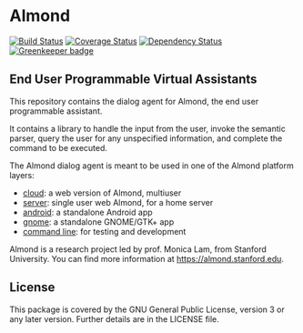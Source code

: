 # Almond

[![Build Status](https://travis-ci.org/Stanford-Mobisocial-IoT-Lab/almond-dialog-agent.svg?branch=master)](https://travis-ci.org/Stanford-Mobisocial-IoT-Lab/almond-dialog-agent) [![Coverage Status](https://coveralls.io/repos/github/Stanford-Mobisocial-IoT-Lab/almond-dialog-agent/badge.svg?branch=master)](https://coveralls.io/github/Stanford-Mobisocial-IoT-Lab/almond-dialog-agent?branch=master) [![Dependency Status](https://david-dm.org/Stanford-Mobisocial-IoT-Lab/almond-dialog-agent/status.svg)](https://david-dm.org/Stanford-Mobisocial-IoT-Lab/almond-dialog-agent) [![Greenkeeper badge](https://badges.greenkeeper.io/Stanford-Mobisocial-IoT-Lab/almond-dialog-agent.svg)](https://greenkeeper.io/)

## End User Programmable Virtual Assistants

This repository contains the dialog agent for Almond, the end user programmable
assistant.

It contains a library to handle the input from the user, invoke the
semantic parser, query the user for any unspecified information, and
complete the command to be executed.

The Almond dialog agent is meant to be used in one of the Almond platform layers:
- [cloud](https://github.com/Stanford-Mobisocial-IoT-Lab/thingengine-platform-cloud): a web version of Almond, multiuser
- [server](https://github.com/Stanford-Mobisocial-IoT-Lab/thingengine-platform-server): single user web Almond, for a home server
- [android](https://github.com/Stanford-Mobisocial-IoT-Lab/thingengine-platform-android): a standalone Android app
- [gnome](https://github.com/Stanford-Mobisocial-IoT-Lab/thingengine-platform-gnome): a standalone GNOME/GTK+ app
- [command line](https://github.com/Stanford-Mobisocial-IoT-Lab/thingengine-platform-cmdline): for testing and development

Almond is a research project led by prof. Monica Lam, from Stanford University.
You can find more information at <https://almond.stanford.edu>.

## License

This package is covered by the GNU General Public License, version 3
or any later version. Further details are in the LICENSE file.
